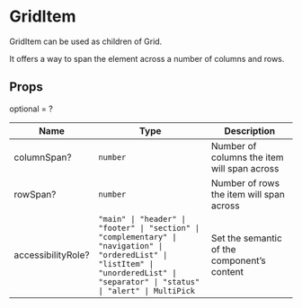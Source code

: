 # GridItem

GridItem can be used as children of Grid.

It offers a way to span the element across a number of columns and rows.

## Props
optional = ?

| Name | Type | Description |
| --- | --- | --- |
| columnSpan? | <code>number</code> | Number of columns the item will span across  |
| rowSpan? | <code>number</code> | Number of rows the item will span across  |
| accessibilityRole? | <code>"main" &#124; "header" &#124; "footer" &#124; "section" &#124; "complementary" &#124; "navigation" &#124; "orderedList" &#124; "listItem" &#124; "unorderedList" &#124; "separator" &#124; "status" &#124; "alert" &#124; MultiPick</code> | Set the semantic of the component’s content  |